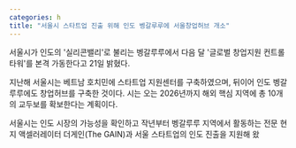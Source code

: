 ```yaml
---
categories: h
title: "서울시 스타트업 진출 위해 인도 벵갈루루에 서울창업허브 개소"
---
```







서울시가 인도의 &#39;실리콘밸리&#39;로 불리는 벵갈루루에서 다음 달 &#39;글로벌 창업지원 컨트롤 타워&#39;를 본격 가동한다고 21일 밝혔다.

지난해 서울시는 베트남 호치민에 스타트업 지원센터를 구축하였으며, 뒤이어 인도 벵갈루루에도 창업허브를 구축한 것이다. 시는 오는 2026년까지 해외 핵심 지역에 총 10개의 교두보를 확보한다는 계획이다.

서울시는 인도 시장의 가능성을 확인하고 작년부터 벵갈루루 지역에서 활동하는 전문 현지 액셀러레이터 더게인(The GAIN)과 서울 스타트업의 인도 진출을 지원해 왔
